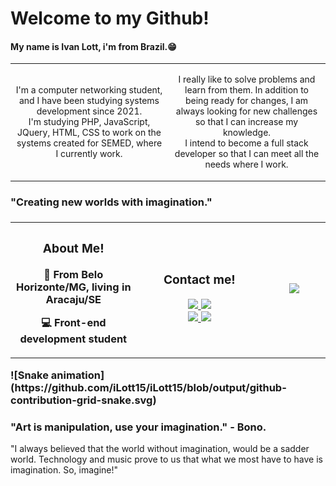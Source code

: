 <h1> Welcome to my Github! </br> 
    <h4>
        My name is Ivan Lott, i'm from Brazil.😁
    </h4>
    
</h1>

<table>

<tr>
    <td width="50%" align="center">
        <p>
            I'm a computer networking student, and I have been studying systems development since 2021.</br>
            I'm studying PHP, JavaScript, JQuery, HTML, CSS to work on the systems created for SEMED, where I currently work.
        </p>
    </td>
    <td width="50%" align="center">
        <p>
            I really like to solve problems and learn from them. In addition to being ready for changes, I am always looking for new challenges so that I can increase my knowledge.</br>
            I intend to become a full stack developer so that I can meet all the needs where I work.
        </p>
    </td>
    
</tr>
</table>

<h3><b>"Creating new worlds with imagination."</b><h3>
<table>
    <tr>
        <td width="40%" align="center">
            <h3>About Me!</h3>
            <p>🚩 From Belo Horizonte/MG, living in Aracaju/SE</p>
            <p>💻 Front-end development student</p>
        </td>
        <td width="40%" align="center">
            <h3>Contact me!</h3>
            <a href="https://www.linkedin.com/in/ivan-lott-854497211/" target="_blank">
                <img src="https://img.shields.io/badge/LinkedIn-0077B5?style=for-the-badge&logo=linkedin&logoColor=white" target="_blank">
            </a>
            <a href="https://www.instagram.com/ilott__/" target="_blank">
                <img src="https://img.shields.io/badge/Instagram-E4405F?style=for-the-badge&logo=instagram&logoColor=white" target ="_blank">
            </a>
            </br>
            <a href="https://www.facebook.com/ilott15" target="_blank">
                <img src="https://img.shields.io/badge/Facebook-1877F2?style=for-the-badge&logo=facebook&logoColor=white" target="_blank">
            </a>
            <a href="https://gitlab.com/iLott" target="_blank">
                <img src="https://img.shields.io/badge/gitlab-FFFF00?style=for-the-badge&logo=gitlab&logoColor=white" target="_blank">
            </a>
        </td>
        <td width="20%" align="center">
            <img src="https://media.giphy.com/media/bGgsc5mWoryfgKBx1u/giphy.gif" width="80%"
        </td>
    </tr>
</table>
![Snake animation](https://github.com/iLott15/iLott15/blob/output/github-contribution-grid-snake.svg)



<h3> "Art is manipulation, use your imagination." - Bono.</h3>

<p> "I always believed that the world without imagination, would be a sadder world.
Technology and music prove to us that what we most have to have is imagination. So, imagine!" </p>

